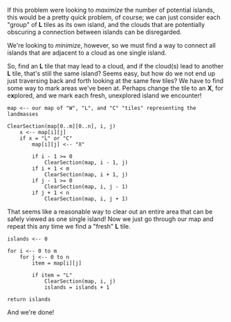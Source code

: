 If this problem were looking to *maximize* the number of potential islands, this would be a pretty quick problem, of course; we can just consider each "group" of **L** tiles as its own island, and the clouds that are potentially obscuring a connection between islands can be disregarded. 

We're looking to *minimize*, however, so we must find a way to connect all islands that are adjacent to a cloud as one single island.

So, find an **L** tile that may lead to a cloud, and if the cloud(s) lead to another **L** tile, that's still the same island? Seems easy, but how do we not end up just traversing back and forth looking at the same few tiles? We have to find some way to mark areas we've been at. Perhaps change the  tile to an **X**, for e**x**plored, and we mark each fresh, unexplored island we encounter! 

```
map <-- our map of "W", "L", and "C" "tiles" representing the landmasses

ClearSection(map[0..m][0..n], i, j)
    x <-- map[i][j]
    if x = "L" or "C"
        map[i][j] <-- "X"

        if i - 1 >= 0
            ClearSection(map, i - 1, j)
        if i + 1 < m
            ClearSection(map, i + 1, j)
        if j - 1 >= 0
            ClearSection(map, i, j - 1)
        if j + 1 < n
            ClearSection(map, i, j + 1)
```

That seems like a reasonable way to clear out an entire area that can be safely viewed as one single island! Now we just go through our map and repeat this any time we find a "fresh" **L** tile.

```
islands <-- 0

for i <-- 0 to m
    for j <-- 0 to n
        item = map[i][j]
        
        if item = "L"
            ClearSection(map, i, j)
            islands = islands + 1

return islands
```

And we're done!
